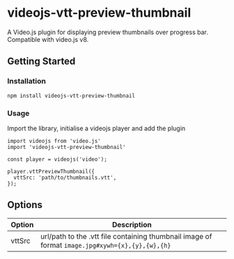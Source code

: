 # videojs-vtt-preview-thumbnail

A Video.js plugin for displaying preview thumbnails over progress bar. Compatible with video.js v8.

## Getting Started

### Installation

```
npm install videojs-vtt-preview-thumbnail
```

### Usage

Import the library, initialise a videojs player and add the plugin

```
import videojs from 'video.js'
import 'videojs-vtt-preview-thumbnail'

const player = videojs('video');

player.vttPreviewThumbnail({
  vttSrc: 'path/to/thumbnails.vtt',
});
```

## Options

| Option | Description                                                                                     |
| ------ | ----------------------------------------------------------------------------------------------- |
| vttSrc | url/path to the .vtt file containing thumbnail image of format `image.jpg#xywh={x},{y},{w},{h}` |
